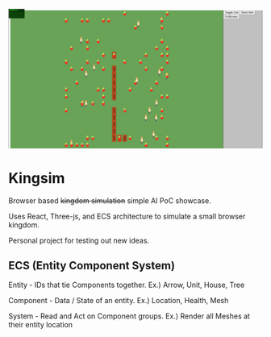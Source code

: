 ![kingsim view](_images/kingsim.png)

# Kingsim

Browser based ~~kingdom simulation~~ simple AI PoC showcase.

Uses React, Three-js, and ECS architecture to simulate a small browser kingdom.

Personal project for testing out new ideas.

## ECS (Entity Component System)
Entity - IDs that tie Components together. Ex.) Arrow, Unit, House, Tree

Component - Data / State of an entity. Ex.) Location, Health, Mesh

System - Read and Act on Component groups. Ex.) Render all Meshes at their entity location